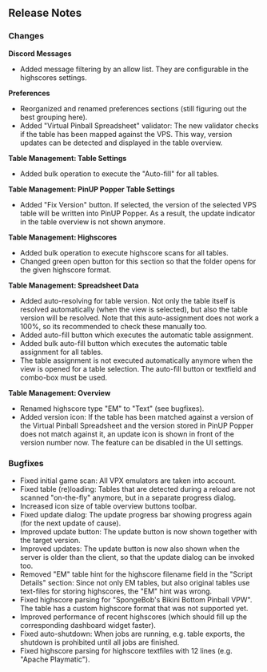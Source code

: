 ## Release Notes


### Changes

**Discord Messages**

- Added message filtering by an allow list. They are configurable in the highscores settings.

**Preferences**

- Reorganized and renamed preferences sections (still figuring out the best grouping here).
- Added "Virtual Pinball Spreadsheet" validator: The new validator checks if the table has been mapped against the VPS. This way, version updates can be detected and displayed in the table overview.

**Table Management: Table Settings**

- Added bulk operation to execute the "Auto-fill" for all tables.


**Table Management: PinUP Popper Table Settings**

- Added "Fix Version" button. If selected, the version of the selected VPS table will be written into PinUP Popper. As a result, the update indicator in the table overview is not shown anymore.

**Table Management: Highscores**

- Added bulk operation to execute highscore scans for all tables.
- Changed green open button for this section so that the folder opens for the given highscore format.

**Table Management: Spreadsheet Data**

- Added auto-resolving for table version. Not only the table itself is resolved automatically (when the view is selected), but also the table version will be resolved. Note that this auto-assignment does not work a 100%, so its recommended to check these manually too.
- Added auto-fill button which executes the automatic table assignment.
- Added bulk auto-fill button which executes the automatic table assignment for all tables.
- The table assignment is not executed automatically anymore when the view is opened for a table selection. The auto-fill button or textfield and combo-box must be used.

**Table Management: Overview**

- Renamed highscore type "EM" to "Text" (see bugfixes).
- Added version icon: If the table has been matched against a version of the Virtual Pinball Spreadsheet and the version stored in PinUP Popper does not match against it, an update icon is shown in front of the version number now. The feature can be disabled in the UI settings.

### Bugfixes

- Fixed initial game scan: All VPX emulators are taken into account.
- Fixed table (re)loading: Tables that are detected during a reload are not scanned "on-the-fly" anymore, but in a separate progress dialog. 
- Increased icon size of table overview buttons toolbar.
- Fixed update dialog: The update progress bar showing progress again (for the next update of cause).
- Improved update button: The update button is now shown together with the target version.
- Improved updates: The update button is now also shown when the server is older than the client, so that the update dialog can be invoked too.
- Removed "EM" table hint for the highscore filename field in the "Script Details" section: Since not only EM tables, but also original tables use text-files for storing highscores, the "EM" hint was wrong.
- Fixed highscore parsing for "SpongeBob's Bikini Bottom Pinball VPW". The table has a custom highscore format that was not supported yet.
- Improved performance of recent highscores (which should fill up the corresponding dashboard widget faster).
- Fixed auto-shutdown: When jobs are running, e.g. table exports, the shutdown is prohibited until all jobs are finished.
- Fixed highscore parsing for highscore textfiles with 12 lines (e.g. "Apache Playmatic").